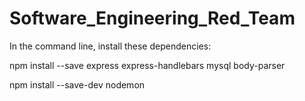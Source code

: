 # Software_Engineering_Red_Team
In the command line, install these dependencies:

npm install --save express express-handlebars mysql body-parser

npm install --save-dev nodemon 

